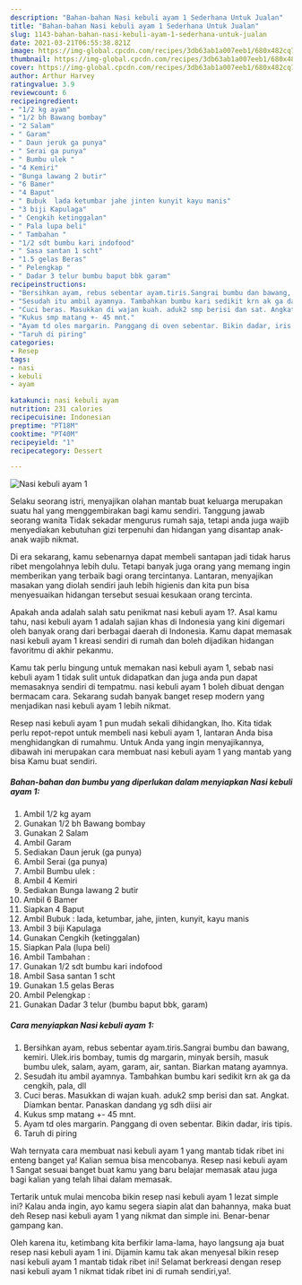 ```yaml
---
description: "Bahan-bahan Nasi kebuli ayam 1 Sederhana Untuk Jualan"
title: "Bahan-bahan Nasi kebuli ayam 1 Sederhana Untuk Jualan"
slug: 1143-bahan-bahan-nasi-kebuli-ayam-1-sederhana-untuk-jualan
date: 2021-03-21T06:55:38.821Z
image: https://img-global.cpcdn.com/recipes/3db63ab1a007eeb1/680x482cq70/nasi-kebuli-ayam-1-foto-resep-utama.jpg
thumbnail: https://img-global.cpcdn.com/recipes/3db63ab1a007eeb1/680x482cq70/nasi-kebuli-ayam-1-foto-resep-utama.jpg
cover: https://img-global.cpcdn.com/recipes/3db63ab1a007eeb1/680x482cq70/nasi-kebuli-ayam-1-foto-resep-utama.jpg
author: Arthur Harvey
ratingvalue: 3.9
reviewcount: 6
recipeingredient:
- "1/2 kg ayam"
- "1/2 bh Bawang bombay"
- "2 Salam"
- " Garam"
- " Daun jeruk ga punya"
- " Serai ga punya"
- " Bumbu ulek "
- "4 Kemiri"
- "Bunga lawang 2 butir"
- "6 Bamer"
- "4 Baput"
- " Bubuk  lada ketumbar jahe jinten kunyit kayu manis"
- "3 biji Kapulaga"
- " Cengkih ketinggalan"
- " Pala lupa beli"
- " Tambahan "
- "1/2 sdt bumbu kari indofood"
- " Sasa santan 1 scht"
- "1.5 gelas Beras"
- " Pelengkap "
- " Dadar 3 telur bumbu baput bbk garam"
recipeinstructions:
- "Bersihkan ayam, rebus sebentar ayam.tiris.Sangrai bumbu dan bawang, kemiri. Ulek.iris bombay, tumis dg margarin, minyak bersih, masuk bumbu ulek, salam, ayam, garam, air, santan. Biarkan matang ayamnya."
- "Sesudah itu ambil ayamnya. Tambahkan bumbu kari sedikit krn ak ga da cengkih, pala, dll"
- "Cuci beras. Masukkan di wajan kuah. aduk2 smp berisi dan sat. Angkat. Diamkan bentar. Panaskan dandang yg sdh diisi air"
- "Kukus smp matang +- 45 mnt."
- "Ayam td oles margarin. Panggang di oven sebentar. Bikin dadar, iris tipis."
- "Taruh di piring"
categories:
- Resep
tags:
- nasi
- kebuli
- ayam

katakunci: nasi kebuli ayam 
nutrition: 231 calories
recipecuisine: Indonesian
preptime: "PT18M"
cooktime: "PT40M"
recipeyield: "1"
recipecategory: Dessert

---
```



![Nasi kebuli ayam 1](https://img-global.cpcdn.com/recipes/3db63ab1a007eeb1/680x482cq70/nasi-kebuli-ayam-1-foto-resep-utama.jpg)

Selaku seorang istri, menyajikan olahan mantab buat keluarga merupakan suatu hal yang menggembirakan bagi kamu sendiri. Tanggung jawab seorang  wanita Tidak sekadar mengurus rumah saja, tetapi anda juga wajib menyediakan kebutuhan gizi terpenuhi dan hidangan yang disantap anak-anak wajib nikmat.

Di era  sekarang, kamu sebenarnya dapat membeli santapan jadi tidak harus ribet mengolahnya lebih dulu. Tetapi banyak juga orang yang memang ingin memberikan yang terbaik bagi orang tercintanya. Lantaran, menyajikan masakan yang diolah sendiri jauh lebih higienis dan kita pun bisa menyesuaikan hidangan tersebut sesuai kesukaan orang tercinta. 



Apakah anda adalah salah satu penikmat nasi kebuli ayam 1?. Asal kamu tahu, nasi kebuli ayam 1 adalah sajian khas di Indonesia yang kini digemari oleh banyak orang dari berbagai daerah di Indonesia. Kamu dapat memasak nasi kebuli ayam 1 kreasi sendiri di rumah dan boleh dijadikan hidangan favoritmu di akhir pekanmu.

Kamu tak perlu bingung untuk memakan nasi kebuli ayam 1, sebab nasi kebuli ayam 1 tidak sulit untuk didapatkan dan juga anda pun dapat memasaknya sendiri di tempatmu. nasi kebuli ayam 1 boleh dibuat dengan bermacam cara. Sekarang sudah banyak banget resep modern yang menjadikan nasi kebuli ayam 1 lebih nikmat.

Resep nasi kebuli ayam 1 pun mudah sekali dihidangkan, lho. Kita tidak perlu repot-repot untuk membeli nasi kebuli ayam 1, lantaran Anda bisa menghidangkan di rumahmu. Untuk Anda yang ingin menyajikannya, dibawah ini merupakan cara membuat nasi kebuli ayam 1 yang mantab yang bisa Kamu buat sendiri.

<!--inarticleads1-->

##### Bahan-bahan dan bumbu yang diperlukan dalam menyiapkan Nasi kebuli ayam 1:

1. Ambil 1/2 kg ayam
1. Gunakan 1/2 bh Bawang bombay
1. Gunakan 2 Salam
1. Ambil  Garam
1. Sediakan  Daun jeruk (ga punya)
1. Ambil  Serai (ga punya)
1. Ambil  Bumbu ulek :
1. Ambil 4 Kemiri
1. Sediakan Bunga lawang 2 butir
1. Ambil 6 Bamer
1. Siapkan 4 Baput
1. Ambil  Bubuk : lada, ketumbar, jahe, jinten, kunyit, kayu manis
1. Ambil 3 biji Kapulaga
1. Gunakan  Cengkih (ketinggalan)
1. Siapkan  Pala (lupa beli)
1. Ambil  Tambahan :
1. Gunakan 1/2 sdt bumbu kari indofood
1. Ambil  Sasa santan 1 scht
1. Gunakan 1.5 gelas Beras
1. Ambil  Pelengkap :
1. Gunakan  Dadar 3 telur (bumbu baput bbk, garam)




<!--inarticleads2-->

##### Cara menyiapkan Nasi kebuli ayam 1:

1. Bersihkan ayam, rebus sebentar ayam.tiris.Sangrai bumbu dan bawang, kemiri. Ulek.iris bombay, tumis dg margarin, minyak bersih, masuk bumbu ulek, salam, ayam, garam, air, santan. Biarkan matang ayamnya.
1. Sesudah itu ambil ayamnya. Tambahkan bumbu kari sedikit krn ak ga da cengkih, pala, dll
1. Cuci beras. Masukkan di wajan kuah. aduk2 smp berisi dan sat. Angkat. Diamkan bentar. Panaskan dandang yg sdh diisi air
1. Kukus smp matang +- 45 mnt.
1. Ayam td oles margarin. Panggang di oven sebentar. Bikin dadar, iris tipis.
1. Taruh di piring




Wah ternyata cara membuat nasi kebuli ayam 1 yang mantab tidak ribet ini enteng banget ya! Kalian semua bisa mencobanya. Resep nasi kebuli ayam 1 Sangat sesuai banget buat kamu yang baru belajar memasak atau juga bagi kalian yang telah lihai dalam memasak.

Tertarik untuk mulai mencoba bikin resep nasi kebuli ayam 1 lezat simple ini? Kalau anda ingin, ayo kamu segera siapin alat dan bahannya, maka buat deh Resep nasi kebuli ayam 1 yang nikmat dan simple ini. Benar-benar gampang kan. 

Oleh karena itu, ketimbang kita berfikir lama-lama, hayo langsung aja buat resep nasi kebuli ayam 1 ini. Dijamin kamu tak akan menyesal bikin resep nasi kebuli ayam 1 mantab tidak ribet ini! Selamat berkreasi dengan resep nasi kebuli ayam 1 nikmat tidak ribet ini di rumah sendiri,ya!.

